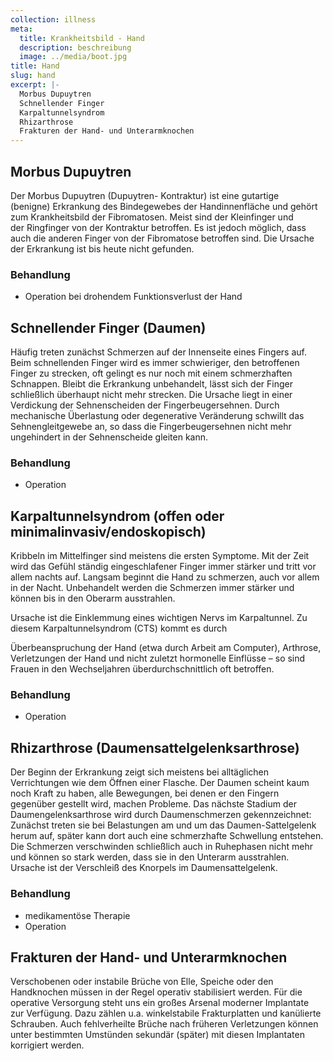 ```yaml
---
collection: illness
meta:
  title: Krankheitsbild - Hand
  description: beschreibung
  image: ../media/boot.jpg
title: Hand
slug: hand
excerpt: |-
  Morbus Dupuytren
  Schnellender Finger
  Karpaltunnelsyndrom
  Rhizarthrose
  Frakturen der Hand- und Unterarmknochen
---
```

## Morbus Dupuytren

Der Morbus Dupuytren (Dupuytren- Kontraktur) ist eine gutartige (benigne) Erkrankung des Bindegewebes der Handinnenfläche und gehört zum Krankheitsbild der Fibromatosen. Meist sind der Kleinfinger und der Ringfinger von der Kontraktur betroffen. Es ist jedoch möglich, dass auch die anderen Finger von der Fibromatose betroffen sind. Die Ursache der Erkrankung ist bis heute nicht gefunden. 

### Behandlung 

* Operation bei drohendem Funktionsverlust der Hand 

## Schnellender Finger (Daumen)

Häufig treten zunächst Schmerzen auf der Innenseite eines Fingers auf. Beim schnellenden Finger wird es immer schwieriger, den betroffenen Finger zu strecken, oft gelingt es nur noch mit einem schmerzhaften Schnappen. Bleibt die Erkrankung unbehandelt, lässt sich der Finger schließlich überhaupt nicht mehr strecken. Die Ursache liegt in einer Verdickung der Sehnenscheiden der Fingerbeugersehnen. Durch mechanische Überlastung oder degenerative Veränderung schwillt das Sehnengleitgewebe an, so dass die Fingerbeugersehnen nicht mehr ungehindert in der Sehnenscheide gleiten kann. 

### Behandlung 

* Operation

## Karpaltunnelsyndrom (offen oder minimalinvasiv/endoskopisch) 

Kribbeln im Mittelfinger sind meistens die ersten Symptome. Mit der Zeit wird das Gefühl ständig eingeschlafener Finger immer stärker und tritt vor allem nachts auf. Langsam beginnt die Hand zu schmerzen, auch vor allem in der Nacht. Unbehandelt werden die Schmerzen immer stärker und können bis in den Oberarm ausstrahlen. 

Ursache ist die Einklemmung eines wichtigen Nervs im Karpaltunnel. Zu diesem Karpaltunnelsyndrom (CTS) kommt es durch 

Überbeanspruchung der Hand (etwa durch Arbeit am Computer), Arthrose, Verletzungen der Hand und nicht zuletzt hormonelle Einflüsse – so sind Frauen in den Wechseljahren überdurchschnittlich oft betroffen. 

### Behandlung 
* Operation 

## Rhizarthrose (Daumensattelgelenksarthrose) 

Der Beginn der Erkrankung zeigt sich meistens bei alltäglichen Verrichtungen wie dem Öffnen einer Flasche. Der Daumen scheint kaum noch Kraft zu haben, alle Bewegungen, bei denen er den Fingern gegenüber gestellt wird, machen Probleme. Das nächste Stadium der Daumengelenksarthrose wird durch Daumenschmerzen gekennzeichnet: Zunächst treten sie bei Belastungen am und um das Daumen-Sattelgelenk herum auf, später kann dort auch eine schmerzhafte Schwellung entstehen. Die Schmerzen verschwinden schließlich auch in Ruhephasen nicht mehr und können so stark werden, dass sie in den Unterarm ausstrahlen. Ursache ist der Verschleiß des Knorpels im Daumensattelgelenk. 

### Behandlung 

* medikamentöse Therapie 
* Operation 

## Frakturen der Hand- und Unterarmknochen 

Verschobenen oder instabile Brüche von Elle, Speiche oder den Handknochen müssen in der Regel operativ stabilisiert werden. Für die operative Versorgung steht uns ein großes Arsenal moderner Implantate zur Verfügung. Dazu zählen u.a. winkelstabile Frakturplatten und kanülierte Schrauben. Auch fehlverheilte Brüche nach früheren Verletzungen können unter bestimmten Umstünden sekundär (später) mit diesen Implantaten korrigiert werden.